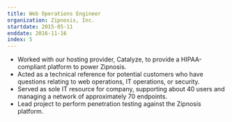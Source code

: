 ```yaml
---
title: Web Operations Engineer
organization: Zipnosis, Inc.
startdate: 2015-05-11
enddate: 2016-11-16
index: 5
---
```


* Worked with our hosting provider, Catalyze, to provide a HIPAA-compliant
  platform to power Zipnosis.
* Acted as a technical reference for potential customers who have questions
  relating to web operations, IT operations, or security.
* Served as sole IT resource for company, supporting about 40 users and
  managing a network of approximately 70 endpoints.
* Lead project to perform penetration testing against the Zipnosis platform.
